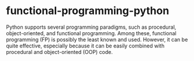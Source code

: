 # functional-programming-python
Python supports several programming paradigms, such as procedural, object-oriented, and functional programming. Among these, functional programming (FP) is possibly the least known and used. However, it can be quite effective, especially because it can be easily combined with procedural and object-oriented (OOP) code.
